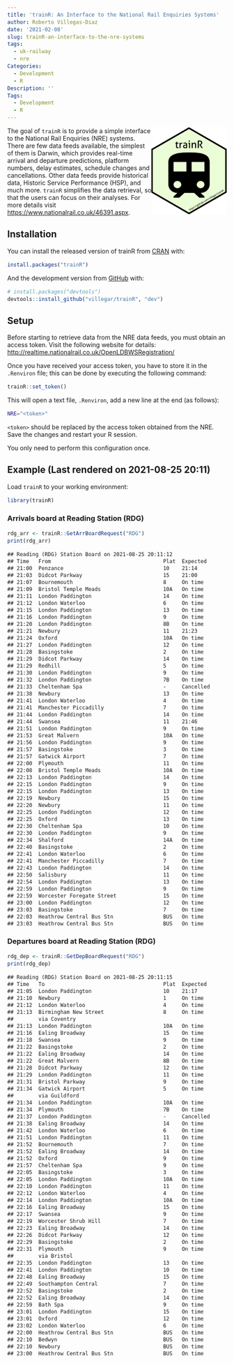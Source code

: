 ```yaml
---
title: 'trainR: An Interface to the National Rail Enquiries Systems'
author: Roberto Villegas-Diaz
date: '2021-02-08'
slug: trainR-an-interface-to-the-nre-systems
tags:
  - uk-railway
  - nre
Categories:
  - Development
  - R
Description: ''
Tags:
  - Development
  - R
---
```


<img src="https://raw.githubusercontent.com/villegar/trainR/main/inst/images/logo.png" alt="logo" align="right" height=200px/>

The goal of `trainR` is to provide a simple interface to the 
National Rail Enquiries (NRE) systems. There are few data feeds 
available, the simplest of them is Darwin, which provides real-time 
arrival and departure predictions, platform numbers, delay estimates, 
schedule changes and cancellations. Other data feeds provide historical 
data, Historic Service Performance (HSP), and much more. `trainR` 
simplifies the data retrieval, so that the users can focus on their 
analyses. For more details visit 
https://www.nationalrail.co.uk/46391.aspx.

## Installation

You can install the released version of trainR from [CRAN](https://CRAN.R-project.org) with:

``` r
install.packages("trainR")
```

And the development version from [GitHub](https://github.com/) with:

``` r
# install.packages("devtools")
devtools::install_github("villegar/trainR", "dev")
```

## Setup
Before starting to retrieve data from the NRE data feeds, you must obtain an access token. 
Visit the following website for details: http://realtime.nationalrail.co.uk/OpenLDBWSRegistration/

Once you have received your access token, you have to store it in the `.Renviron` file; this can be 
done by executing the following command:


```r
trainR::set_token()
```

This will open a text file, `.Renviron`, add a new line at the end (as follows):

```bash
NRE="<token>"
```

`<token>` should be replaced by the access token obtained from the NRE. Save the changes and restart 
your R session.

You only need to perform this configuration once.

## Example (Last rendered on 2021-08-25 20:11)

Load `trainR` to your working environment:

```r
library(trainR)
```

### Arrivals board at Reading Station (RDG)


```r
rdg_arr <- trainR::GetArrBoardRequest("RDG")
print(rdg_arr)
```

```
## Reading (RDG) Station Board on 2021-08-25 20:11:12
## Time   From                                    Plat  Expected
## 21:00  Penzance                                10    21:14
## 21:03  Didcot Parkway                          15    21:00
## 21:07  Bournemouth                             8     On time
## 21:09  Bristol Temple Meads                    10A   On time
## 21:11  London Paddington                       14    On time
## 21:12  London Waterloo                         6     On time
## 21:15  London Paddington                       13    On time
## 21:16  London Paddington                       9     On time
## 21:20  London Paddington                       8B    On time
## 21:21  Newbury                                 11    21:23
## 21:24  Oxford                                  10A   On time
## 21:27  London Paddington                       12    On time
## 21:28  Basingstoke                             2     On time
## 21:29  Didcot Parkway                          14    On time
## 21:29  Redhill                                 5     On time
## 21:30  London Paddington                       9     On time
## 21:32  London Paddington                       7B    On time
## 21:33  Cheltenham Spa                          -     Cancelled
## 21:38  Newbury                                 13    On time
## 21:41  London Waterloo                         4     On time
## 21:41  Manchester Piccadilly                   7     On time
## 21:44  London Paddington                       14    On time
## 21:44  Swansea                                 11    21:46
## 21:51  London Paddington                       9     On time
## 21:53  Great Malvern                           10A   On time
## 21:56  London Paddington                       9     On time
## 21:57  Basingstoke                             3     On time
## 21:57  Gatwick Airport                         7     On time
## 22:00  Plymouth                                11    On time
## 22:08  Bristol Temple Meads                    10A   On time
## 22:13  London Paddington                       14    On time
## 22:15  London Paddington                       9     On time
## 22:15  London Paddington                       13    On time
## 22:19  Newbury                                 15    On time
## 22:20  Newbury                                 11    On time
## 22:25  London Paddington                       12    On time
## 22:25  Oxford                                  13    On time
## 22:30  Cheltenham Spa                          10    On time
## 22:30  London Paddington                       9     On time
## 22:34  Shalford                                14A   On time
## 22:40  Basingstoke                             2     On time
## 22:41  London Waterloo                         6     On time
## 22:41  Manchester Piccadilly                   7     On time
## 22:43  London Paddington                       14    On time
## 22:50  Salisbury                               11    On time
## 22:54  London Paddington                       13    On time
## 22:59  London Paddington                       9     On time
## 22:59  Worcester Foregate Street               15    On time
## 23:00  London Paddington                       12    On time
## 23:03  Basingstoke                             7     On time
## 22:03  Heathrow Central Bus Stn                BUS   On time
## 23:03  Heathrow Central Bus Stn                BUS   On time
```

### Departures board at Reading Station (RDG)


```r
rdg_dep <- trainR::GetDepBoardRequest("RDG")
print(rdg_dep)
```

```
## Reading (RDG) Station Board on 2021-08-25 20:11:15
## Time   To                                      Plat  Expected
## 21:05  London Paddington                       10    21:17
## 21:10  Newbury                                 1     On time
## 21:12  London Waterloo                         4     On time
## 21:13  Birmingham New Street                   8     On time
##        via Coventry                            
## 21:13  London Paddington                       10A   On time
## 21:16  Ealing Broadway                         15    On time
## 21:18  Swansea                                 9     On time
## 21:22  Basingstoke                             2     On time
## 21:22  Ealing Broadway                         14    On time
## 21:22  Great Malvern                           8B    On time
## 21:28  Didcot Parkway                          12    On time
## 21:29  London Paddington                       11    On time
## 21:31  Bristol Parkway                         9     On time
## 21:34  Gatwick Airport                         5     On time
##        via Guildford                           
## 21:34  London Paddington                       10A   On time
## 21:34  Plymouth                                7B    On time
## 21:37  London Paddington                       -     Cancelled
## 21:38  Ealing Broadway                         14    On time
## 21:42  London Waterloo                         6     On time
## 21:51  London Paddington                       11    On time
## 21:52  Bournemouth                             7     On time
## 21:52  Ealing Broadway                         14    On time
## 21:52  Oxford                                  9     On time
## 21:57  Cheltenham Spa                          9     On time
## 22:05  Basingstoke                             3     On time
## 22:05  London Paddington                       10A   On time
## 22:10  London Paddington                       11    On time
## 22:12  London Waterloo                         4     On time
## 22:14  London Paddington                       10A   On time
## 22:16  Ealing Broadway                         15    On time
## 22:17  Swansea                                 9     On time
## 22:19  Worcester Shrub Hill                    7     On time
## 22:23  Ealing Broadway                         14    On time
## 22:26  Didcot Parkway                          12    On time
## 22:29  Basingstoke                             2     On time
## 22:31  Plymouth                                9     On time
##        via Bristol                             
## 22:35  London Paddington                       13    On time
## 22:41  London Paddington                       10    On time
## 22:48  Ealing Broadway                         15    On time
## 22:49  Southampton Central                     7     On time
## 22:52  Basingstoke                             2     On time
## 22:52  Ealing Broadway                         14    On time
## 22:59  Bath Spa                                9     On time
## 23:01  London Paddington                       15    On time
## 23:01  Oxford                                  12    On time
## 23:02  London Waterloo                         6     On time
## 22:00  Heathrow Central Bus Stn                BUS   On time
## 22:10  Bedwyn                                  BUS   On time
## 22:10  Newbury                                 BUS   On time
## 23:00  Heathrow Central Bus Stn                BUS   On time
```
